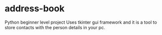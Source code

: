 # address-book
Python beginner level project
Uses tkinter gui framework and it is a tool to store contacts with the person details in your pc.
